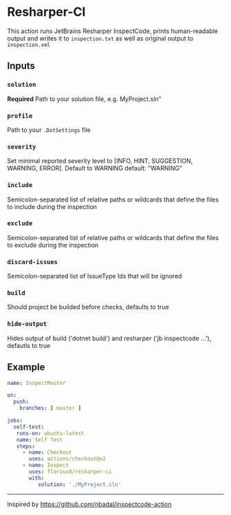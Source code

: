 # Resharper-CI

This action runs JetBrains Resharper InspectCode, prints human-readable output and writes it to `inspection.txt` as well as original output to `inspection.xml`

## Inputs

### `solution`

  **Required** Path to your solution file, e.g. MyProject.sln"

### `profile`

  Path to your `.DotSettings` file

### `severity`

  Set minimal reported severity level to [INFO, HINT, SUGGESTION, WARNING, ERROR]. Default to WARNING
  default: "WARNING"

### `include`

  Semicolon-separated list of relative paths or wildcards that define the files to include during the inspection

### `exclude`

  Semicolon-separated list of relative paths or wildcards that define the
  files to exclude during the inspection

### `discard-issues`

  Semicolon-separated list of IssueType Ids that will be ignored

### `build`

  Should project be builded before checks, defaults to true

### `hide-output`

  Hides output of build ('dotnet build') and resharper ('jb inspectcode ...'), defautls to true

## Example

```yaml
name: InspectMaster

on:
  push:
    branches: [ master ]

jobs:
  self-test:
   runs-on: ubuntu-latest
   name: Self Test
   steps:
     - name: Checkout
       uses: actions/checkout@v2
     - name: Inspect
       uses: florius0/resharper-ci
       with:
          solution: './MyProject.sln'
```

------
Inspired by <https://github.com/nbadal/inspectcode-action>
